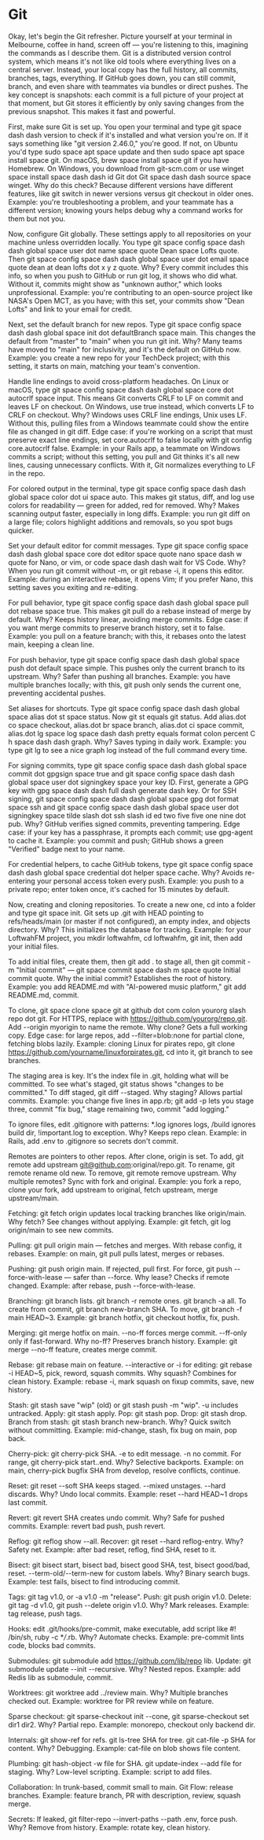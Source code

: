 # Git

Okay, let's begin the Git refresher. Picture yourself at your terminal in Melbourne, coffee in hand, screen off — you're listening to this, imagining the commands as I describe them. Git is a distributed version control system, which means it's not like old tools where everything lives on a central server. Instead, your local copy has the full history, all commits, branches, tags, everything. If GitHub goes down, you can still commit, branch, and even share with teammates via bundles or direct pushes. The key concept is snapshots: each commit is a full picture of your project at that moment, but Git stores it efficiently by only saving changes from the previous snapshot. This makes it fast and powerful.

First, make sure Git is set up. You open your terminal and type git space dash dash version to check if it's installed and what version you're on. If it says something like "git version 2.46.0," you're good. If not, on Ubuntu you'd type sudo space apt space update and then sudo space apt space install space git. On macOS, brew space install space git if you have Homebrew. On Windows, you download from git-scm.com or use winget space install space dash dash id Git dot Git space dash dash source space winget. Why do this check? Because different versions have different features, like git switch in newer versions versus git checkout in older ones. Example: you're troubleshooting a problem, and your teammate has a different version; knowing yours helps debug why a command works for them but not you.

Now, configure Git globally. These settings apply to all repositories on your machine unless overridden locally. You type git space config space dash dash global space user dot name space quote Dean space Lofts quote. Then git space config space dash dash global space user dot email space quote dean at dean lofts dot x y z quote. Why? Every commit includes this info, so when you push to GitHub or run git log, it shows who did what. Without it, commits might show as "unknown author," which looks unprofessional. Example: you're contributing to an open-source project like NASA's Open MCT, as you have; with this set, your commits show "Dean Lofts" and link to your email for credit.

Next, set the default branch for new repos. Type git space config space dash dash global space init dot defaultBranch space main. This changes the default from "master" to "main" when you run git init. Why? Many teams have moved to "main" for inclusivity, and it's the default on GitHub now. Example: you create a new repo for your TechDeck project; with this setting, it starts on main, matching your team's convention.

Handle line endings to avoid cross-platform headaches. On Linux or macOS, type git space config space dash dash global space core dot autocrlf space input. This means Git converts CRLF to LF on commit and leaves LF on checkout. On Windows, use true instead, which converts LF to CRLF on checkout. Why? Windows uses CRLF line endings, Unix uses LF. Without this, pulling files from a Windows teammate could show the entire file as changed in git diff. Edge case: if you're working on a script that must preserve exact line endings, set core.autocrlf to false locally with git config core.autocrlf false. Example: in your Rails app, a teammate on Windows commits a script; without this setting, you pull and Git thinks it's all new lines, causing unnecessary conflicts. With it, Git normalizes everything to LF in the repo.

For colored output in the terminal, type git space config space dash dash global space color dot ui space auto. This makes git status, diff, and log use colors for readability — green for added, red for removed. Why? Makes scanning output faster, especially in long diffs. Example: you run git diff on a large file; colors highlight additions and removals, so you spot bugs quicker.

Set your default editor for commit messages. Type git space config space dash dash global space core dot editor space quote nano space dash w quote for Nano, or vim, or code space dash dash wait for VS Code. Why? When you run git commit without -m, or git rebase -i, it opens this editor. Example: during an interactive rebase, it opens Vim; if you prefer Nano, this setting saves you exiting and re-editing.

For pull behavior, type git space config space dash dash global space pull dot rebase space true. This makes git pull do a rebase instead of merge by default. Why? Keeps history linear, avoiding merge commits. Edge case: if you want merge commits to preserve branch history, set it to false. Example: you pull on a feature branch; with this, it rebases onto the latest main, keeping a clean line.

For push behavior, type git space config space dash dash global space push dot default space simple. This pushes only the current branch to its upstream. Why? Safer than pushing all branches. Example: you have multiple branches locally; with this, git push only sends the current one, preventing accidental pushes.

Set aliases for shortcuts. Type git space config space dash dash global space alias dot st space status. Now git st equals git status. Add alias.dot co space checkout, alias.dot br space branch, alias.dot ci space commit, alias.dot lg space log space dash dash pretty equals format colon percent C h space dash dash graph. Why? Saves typing in daily work. Example: you type git lg to see a nice graph log instead of the full command every time.

For signing commits, type git space config space dash dash global space commit dot gpgsign space true and git space config space dash dash global space user dot signingkey space your key ID. First, generate a GPG key with gpg space dash dash full dash generate dash key. Or for SSH signing, git space config space dash dash global space gpg dot format space ssh and git space config space dash dash global space user dot signingkey space tilde slash dot ssh slash id ed two five five one nine dot pub. Why? GitHub verifies signed commits, preventing tampering. Edge case: if your key has a passphrase, it prompts each commit; use gpg-agent to cache it. Example: you commit and push; GitHub shows a green "Verified" badge next to your name.

For credential helpers, to cache GitHub tokens, type git space config space dash dash global space credential dot helper space cache. Why? Avoids re-entering your personal access token every push. Example: you push to a private repo; enter token once, it's cached for 15 minutes by default.

Now, creating and cloning repositories. To create a new one, cd into a folder and type git space init. Git sets up .git with HEAD pointing to refs/heads/main (or master if not configured), an empty index, and objects directory. Why? This initializes the database for tracking. Example: for your LoftwahFM project, you mkdir loftwahfm, cd loftwahfm, git init, then add your initial files.

To add initial files, create them, then git add . to stage all, then git commit -m "Initial commit" — git space commit space dash m space quote Initial commit quote. Why the initial commit? Establishes the root of history. Example: you add README.md with "AI-powered music platform," git add README.md, commit.

To clone, git space clone space git at github dot com colon yourorg slash repo dot git. For HTTPS, replace with https://github.com/yourorg/repo.git. Add --origin myorigin to name the remote. Why clone? Gets a full working copy. Edge case: for large repos, add --filter=blob:none for partial clone, fetching blobs lazily. Example: cloning Linux for pirates repo, git clone https://github.com/yourname/linuxforpirates.git, cd into it, git branch to see branches.

The staging area is key. It's the index file in .git, holding what will be committed. To see what's staged, git status shows "changes to be committed." To diff staged, git diff --staged. Why staging? Allows partial commits. Example: you change five lines in app.rb; git add -p lets you stage three, commit "fix bug," stage remaining two, commit "add logging."

To ignore files, edit .gitignore with patterns: \*.log ignores logs, /build ignores build dir, !important.log to exception. Why? Keeps repo clean. Example: in Rails, add .env to .gitignore so secrets don't commit.

Remotes are pointers to other repos. After clone, origin is set. To add, git remote add upstream git@github.com:original/repo.git. To rename, git remote rename old new. To remove, git remote remove upstream. Why multiple remotes? Sync with fork and original. Example: you fork a repo, clone your fork, add upstream to original, fetch upstream, merge upstream/main.

Fetching: git fetch origin updates local tracking branches like origin/main. Why fetch? See changes without applying. Example: git fetch, git log origin/main to see new commits.

Pulling: git pull origin main — fetches and merges. With rebase config, it rebases. Example: on main, git pull pulls latest, merges or rebases.

Pushing: git push origin main. If rejected, pull first. For force, git push --force-with-lease — safer than --force. Why lease? Checks if remote changed. Example: after rebase, push --force-with-lease.

Branching: git branch lists. git branch -r remote ones. git branch -a all. To create from commit, git branch new-branch SHA. To move, git branch -f main HEAD~3. Example: git branch hotfix, git checkout hotfix, fix, push.

Merging: git merge hotfix on main. --no-ff forces merge commit. --ff-only only if fast-forward. Why no-ff? Preserves branch history. Example: git merge --no-ff feature, creates merge commit.

Rebase: git rebase main on feature. --interactive or -i for editing: git rebase -i HEAD~5, pick, reword, squash commits. Why squash? Combines for clean history. Example: rebase -i, mark squash on fixup commits, save, new history.

Stash: git stash save "wip" (old) or git stash push -m "wip". -u includes untracked. Apply: git stash apply. Pop: git stash pop. Drop: git stash drop. Branch from stash: git stash branch new-branch. Why? Quick switch without committing. Example: mid-change, stash, fix bug on main, pop back.

Cherry-pick: git cherry-pick SHA. -e to edit message. -n no commit. For range, git cherry-pick start..end. Why? Selective backports. Example: on main, cherry-pick bugfix SHA from develop, resolve conflicts, continue.

Reset: git reset --soft SHA keeps staged. --mixed unstages. --hard discards. Why? Undo local commits. Example: reset --hard HEAD~1 drops last commit.

Revert: git revert SHA creates undo commit. Why? Safe for pushed commits. Example: revert bad push, push revert.

Reflog: git reflog show --all. Recover: git reset --hard reflog-entry. Why? Safety net. Example: after bad reset, reflog, find SHA, reset to it.

Bisect: git bisect start, bisect bad, bisect good SHA, test, bisect good/bad, reset. --term-old/--term-new for custom labels. Why? Binary search bugs. Example: test fails, bisect to find introducing commit.

Tags: git tag v1.0, or -a v1.0 -m "release". Push: git push origin v1.0. Delete: git tag -d v1.0, git push --delete origin v1.0. Why? Mark releases. Example: tag release, push tags.

Hooks: edit .git/hooks/pre-commit, make executable, add script like #! /bin/sh, ruby -c \*_/_.rb. Why? Automate checks. Example: pre-commit lints code, blocks bad commits.

Submodules: git submodule add https://github.com/lib/repo lib. Update: git submodule update --init --recursive. Why? Nested repos. Example: add Redis lib as submodule, commit.

Worktrees: git worktree add ../review main. Why? Multiple branches checked out. Example: worktree for PR review while on feature.

Sparse checkout: git sparse-checkout init --cone, git sparse-checkout set dir1 dir2. Why? Partial repo. Example: monorepo, checkout only backend dir.

Internals: git show-ref for refs. git ls-tree SHA for tree. git cat-file -p SHA for content. Why? Debugging. Example: cat-file on blob shows file content.

Plumbing: git hash-object -w file for SHA. git update-index --add file for staging. Why? Low-level scripting. Example: script to add files.

Collaboration: In trunk-based, commit small to main. Git Flow: release branches. Example: feature branch, PR with description, review, squash merge.

Secrets: If leaked, git filter-repo --invert-paths --path .env, force push. Why? Remove from history. Example: rotate key, clean history.
